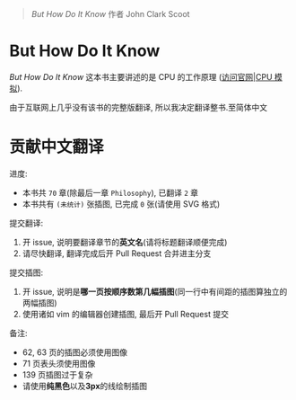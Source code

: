 > *But How Do It Know* 作者 John Clark Scoot

# But How Do It Know
*But How Do It Know* 这本书主要讲述的是 CPU 的工作原理
([访问官网](http://www.buthowdoitknow.com/)|[CPU 模拟](http://www.buthowdoitknow.com/but_how_do_it_know_cpu_model.html)).

由于互联网上几乎没有该书的完整版翻译, 所以我决定翻译整书.至简体中文

# 贡献中文翻译
进度:

- 本书共 `70` 章(除最后一章 `Philosophy`), 已翻译 `2` 章
- 本书共有 `(未统计)` 张插图, 已完成 `0` 张(请使用 SVG 格式)

提交翻译:

1. 开 issue, 说明要翻译章节的**英文名**(请将标题翻译顺便完成)
2. 请尽快翻译, 翻译完成后开 Pull Request 合并进主分支

提交插图:

1. 开 issue, 说明是**哪一页按顺序数第几幅插图**(同一行中有间距的插图算独立的两幅插图)
2. 使用诸如 vim 的编辑器创建插图, 最后开 Pull Request 提交

备注:

- 62, 63 页的插图必须使用图像
- 71 页表头须使用图像
- 139 页插图过于复杂
- 请使用**纯黑色**以及**3px**的线绘制插图

